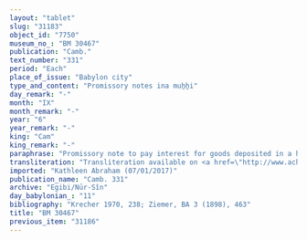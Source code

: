 ```yaml
---
layout: "tablet"
slug: "31183"
object_id: "7750"
museum_no_: "BM 30467"
publication: "Camb."
text_number: "331"
period: "Each"
place_of_issue: "Babylon city"
type_and_content: "Promissory notes ina muẖẖi"
day_remark: "-"
month: "IX"
month_remark: "-"
year: "6"
year_remark: "-"
king: "Cam"
king_remark: "-"
paraphrase: "Promissory note to pay interest for goods deposited in a house.<br /> <strong><sup>f</sup></strong><strong>B</strong>, slave of <strong>A</strong> owes (<em>ina pāni</em>) 2 minas and 2 shekels of silver to <strong>A</strong>. It is the total amount that was given to her to purchase the following items: 1 mina of silver, the purchase price for 50 barrels of quality beer (<em>&scaron;ikaru ṭābu) </em>as well as (<em>adi) </em>a bowl (<em>haṣbātu</em>); 2/3 minas of silver, the purchase price for 60 kor of dates; 1/3 mina and 2 shekels of silver, the purchase price for 2 bronze cooking vessels (<em>mu&scaron;ahhinu</em>) weighing 7 &frac12; minas of bronze, 7 bronze cups (<em>kasu</em>), 3 bronze dishes (<em>baṭ&ucirc;</em>), and 4 kor of mustard seeds<em> (kas&ucirc;).</em> These items have been deposited in the house (<em>&scaron;akānu</em>). Till ([<em>adi</em>]) the end of &Scaron;abāṭ (XI) she has to pay interest (on the deposited goods). In addition, [5] beds, 10 chairs (<em>kuss&ucirc;</em>), 1 cooking vessel (<em>mu&scaron;ahhinu</em>), 1 wooden stand for a large vessel (<em>&scaron;iddatu</em>), 1 &hellip;. (<em>ingurēnu</em>), 3 razors (<em>sirapu</em>), 1 iron spade (<em>marru parzilli</em>), 1 axe (<em>qulmu</em>), 2 fermenting vat (<em>namzītu</em>), 1 &hellip;., 1 jug for fermenting (<em>kankannu &scaron;a namzīti</em>), 1 pair of tongs (for picking up coals) (<em>ma&scaron;&scaron;ānānu</em>). Witnesses.<br /> &nbsp;<br /> <strong>A </strong>= Itti-Marduk-balāṭu/Nab&ucirc;-ahhē-iddin//Egibi; <strong><sup>f</sup>B</strong> = <sup>f</sup>Ishunnatu, slave of <strong>A</strong><br /> &nbsp;"
transliteration: "Transliteration available on <a href=\"http://www.achemenet.com/fr/item/?/sources-textuelles/textes-par-regions/babylonie/babylone/1681149\" target=\"_blank\">Achemenet</a>"
imported: "Kathleen Abraham (07/01/2017)"
publication_name: "Camb. 331"
archive: "Egibi/Nūr-Sîn"
day_babylonian_: "11"
bibliography: "Krecher 1970, 238; Ziemer, BA 3 (1898), 463"
title: "BM 30467"
previous_item: "31186"
---
```

